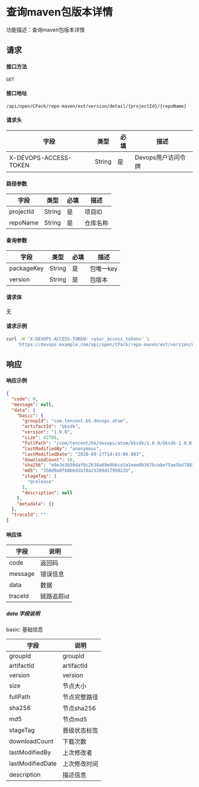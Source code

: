 # 查询maven包版本详情
功能描述：查询maven包版本详情



## 请求

#### 接口方法

`GET`

#### 接口地址

`/api/open/CPack/repo-maven/ext/version/detail/{projectId}/{repoName}`

#### 请求头

| 字段                  | 类型   | 必填 | 描述               |
| --------------------- | ------ | ---- | ------------------ |
| X-DEVOPS-ACCESS-TOKEN | String | 是   | Devops用户访问令牌 |

#### 路径参数

| 字段      | 类型   | 必填 | 描述     |
| --------- | ------ | ---- | -------- |
| projectId | String | 是   | 项目ID   |
| repoName  | String | 是   | 仓库名称 |

#### 查询参数

| 字段       | 类型   | 必填 | 描述      |
| ---------- | ------ | ---- | --------- |
| packageKey | String | 是   | 包唯一key |
| version    | String | 是   | 包版本    |

#### 请求体

无

#### 请求示例

```bash
curl -H 'X-DEVOPS-ACCESS-TOKEN: <your_access_token>' \
    'https://devops.example.com/api/open/CPack/repo-maven/ext/version/detail/{projectId}/{repoName}?packageKey=gav://org.apache.commons:commons-lang3&version=3.12.0'
```



## 响应

#### 响应示例

```json
{
  "code": 0,
  "message": null,
  "data": {
    "basic": {
      "groupId": "com.tencent.bk.devops.atom",
      "artifactId": "bksdk",
      "version": "1.0.0",
      "size": 42786,
      "fullPath": "/com/tencent/bk/devops/atom/bksdk/1.0.0/bksdk-1.0.0.jar",
      "lastModifiedBy": "anonymous",
      "lastModifiedDate": "2020-09-27T14:43:06.083",
      "downloadCount": 10,
      "sha256": "e8e3e3b50daf0c2638a69e0b6ca3a1eee0b367bcabef5ae5bd7983700b9a6d58",
      "md5": "358d9a0f68b641bf0a25289d1795022b",
      "stageTag": [
        "@release"
      ],
      "description": null
    },
    "metadata": {}
  },
  "traceId": ""
}
```

#### 响应体

| 字段      | 说明     |
|---------|--------|
| code    | 返回码    |
| message | 错误信息   |
| data    | 数据     |
| traceId | 链路追踪id |

##### data 字段说明

basic: 基础信息

| 字段               | 说明                 |
|------------------|--------------------|
| groupId          | groupId            |
| artifactId       | artifactId         |
| version          | version            |
| size             | 节点大小               |
| fullPath         | 节点完整路径             |
| sha256           | 节点sha256           |
| md5              | 节点md5              |
| stageTag         | 晋级状态标签             |
| downloadCount    | 下载次数               |
| lastModifiedBy   | 上次修改者              |
| lastModifiedDate | 上次修改时间             |
| description      | 描述信息               |
